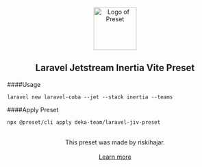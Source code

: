 <p align="center">
  <br />
  <a href="https://preset.dev">
    <img width="100" src="https://raw.githubusercontent.com/preset/preset/main/.github/assets/logo.svg" alt="Logo of Preset">
  </a>
  <br />
</p>

<h2 align="center">Laravel Jetstream Inertia Vite Preset</h2>

####Usage
```
laravel new laravel-coba --jet --stack inertia --teams
```

####Apply Preset
```
npx @preset/cli apply deka-team/laravel-jiv-preset
```

<br />

<div align="center">
  This preset was made by riskihajar.
  <br />
  <br />
  <a href="https://preset.dev">Learn more</a>
</div>
